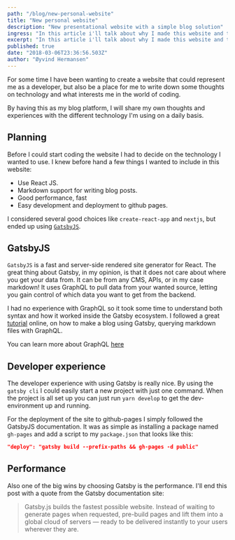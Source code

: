 ```yaml
---
path: "/blog/new-personal-website"
title: "New personal website"
description: "New presentational website with a simple blog solution"
ingress: "In this article i'll talk about why I made this website and the technology behind it."
excerpt: "In this article i'll talk about why I made this website and the technology behind it."
published: true
date: "2018-03-06T23:36:56.503Z"
author: "Øyvind Hermansen"
---
```


For some time I have been wanting to create a website that could represent me as a developer, but also be a place for me to write down some thoughts on technology and what interests me in the world of coding.

By having this as my blog platform, I will share my own thoughts and experiences with the different technology I'm using on a daily basis.

## Planning

Before I could start coding the website I had to decide on the technology I wanted to use. I knew before hand a few things I wanted to include in this website:

* Use React JS.
* Markdown support for writing blog posts.
* Good performance, fast
* Easy development and deployment to github pages.

I considered several good choices like `create-react-app` and `nextjs`, but ended up using [`GatsbyJS`](https://www.gatsbyjs.org/).

## GatsbyJS

`GatsbyJS` is a fast and server-side rendered site generator for React. The great thing about Gatsby, in my opinion, is that it does not care about where you get your data from. It can be from any CMS, APIs, or in my case markdown! It uses GraphQL to pull data from your wanted source, letting you gain control of which data you want to get from the backend.

I had no experience with GraphQL so it took some time to understand both syntax and how it worked inside the Gatsby ecosystem. I followed a great [tutorial](https://www.youtube.com/watch?v=n1NaVkKdrwc) online, on how to make a blog using Gatsby, querying markdown files with GraphQL.

You can learn more about GraphQL [here](http://graphql.org/learn/)

## Developer experience

The developer experience with using Gatsby is really nice. By using the `gatsby cli` I could easily start a new project with just one command. When the project is all set up you can just run `yarn develop` to get the dev-environment up and running.

For the deployment of the site to github-pages I simply followed the GatsbyJS documentation. It was as simple as installing a package named `gh-pages` and add a script to my `package.json` that looks like this:

```json
"deploy": "gatsby build --prefix-paths && gh-pages -d public"
```

## Performance

Also one of the big wins by choosing Gatsby is the performance. I'll end this post with a quote from the Gatsby documentation site:

<blockquote>
  Gatsby.js builds the fastest possible website. Instead of waiting to generate pages when requested, pre-build pages and lift them into a global cloud of servers — ready to be delivered instantly to your users wherever they are.
</blockqoute>
